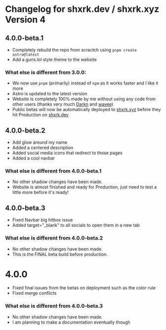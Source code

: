 # Changelog for shxrk.dev / shxrk.xyz Version 4

## 4.0.0-beta.1
- Completely rebuild the repo from scractch using `pnpm create astro@latest`
- Add a guns.lol style theme to the website
### What else is different from 3.0.0:
- We now use `pnpm` (primarily) instead of `npm` as it works faster and I like it more
- Astro is updated to the latest version
- Website is completely 100% made by me without using any code from other users (thanks very much [Darkn](https://darkn.bio) and [wavee](https://wavee.space))
- Public betas will now be automatically deployed to [shxrk.xyz](https://shxrk.xyz) before they hit Production on [shxrk.dev](https://shxrk.dev)

## 4.0.0-beta.2
- Add glow around my name
- Added a centered description
- Added social media icons that redirect to those pages
- Added a cool navbar
### What else is different from 4.0.0-beta.1
- No other shadow changes have been made.
- Website is almost finished and ready for Production, just need to test a little more before it's ready!

## 4.0.0-beta.3
- Fixed Navbar big hitbox issue
- Added target="_blank" to all socials to open them in a new tab
### What else is different from 4.0.0-beta.2
- No other shadow changes have been made.
- This is the FINAL beta build before production.

# 4.0.0
- Fixed final issues from the betas on deployment such as the color rule
- Fixed merge conflicts
### What else is different from 4.0.0-beta.3
- No other shadow changes have been made.
- I am planning to make a documentation eventually though